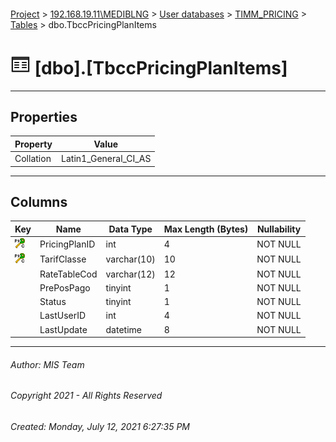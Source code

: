 #### 

[Project](../../../../index.md) > [192.168.19.11\\MEDIBLNG](../../../index.md) > [User databases](../../index.md) > [TIMM_PRICING](../index.md) > [Tables](Tables.md) > dbo.TbccPricingPlanItems

# ![Tables](../../../../Images/Table32.png) [dbo].[TbccPricingPlanItems]

---

## <a name="#properties"></a>Properties

| Property | Value |
|---|---|
| Collation | Latin1_General_CI_AS |


---

## <a name="#columns"></a>Columns

| Key | Name | Data Type | Max Length (Bytes) | Nullability |
|---|---|---|---|---|
| [![Cluster Primary Key PK_TbccPricingPlanItems: PricingPlanID\TarifClasse](../../../../Images/pkcluster.png)](#indexes) | PricingPlanID | int | 4 | NOT NULL |
| [![Cluster Primary Key PK_TbccPricingPlanItems: PricingPlanID\TarifClasse](../../../../Images/pkcluster.png)](#indexes) | TarifClasse | varchar(10) | 10 | NOT NULL |
|  | RateTableCod | varchar(12) | 12 | NOT NULL |
|  | PrePosPago | tinyint | 1 | NOT NULL |
|  | Status | tinyint | 1 | NOT NULL |
|  | LastUserID | int | 4 | NOT NULL |
|  | LastUpdate | datetime | 8 | NOT NULL |


---

###### Author:  MIS Team

###### Copyright 2021 - All Rights Reserved

###### Created: Monday, July 12, 2021 6:27:35 PM

